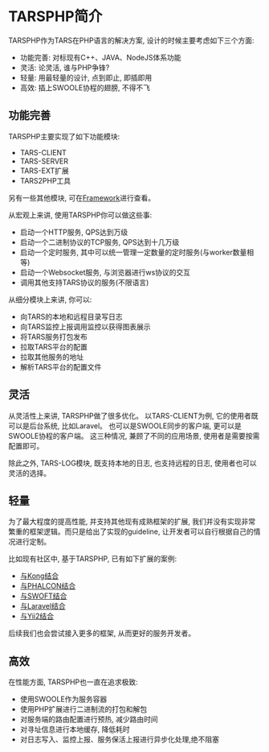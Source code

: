 
# TARSPHP简介

TARSPHP作为TARS在PHP语言的解决方案, 设计的时候主要考虑如下三个方面: 
* 功能完善: 对标现有C++、JAVA、NodeJS体系功能
* 灵活: 论灵活, 谁与PHP争锋?
* 轻量: 用最轻量的设计, 点到即止, 即插即用
* 高效: 插上SWOOLE协程的翅膀, 不得不飞

## 功能完善

TARSPHP主要实现了如下功能模块:
* TARS-CLIENT
* TARS-SERVER
* TARS-EXT扩展
* TARS2PHP工具

另有一些其他模块, 可在[Framework](../Framework/introduce.md)进行查看。

从宏观上来讲, 使用TARSPHP你可以做这些事:
* 启动一个HTTP服务, QPS达到万级
* 启动一个二进制协议的TCP服务, QPS达到十几万级
* 启动一个定时服务, 其中可以统一管理一定数量的定时服务(与worker数量相等)
* 启动一个Websocket服务, 与浏览器进行ws协议的交互
* 调用其他支持TARS协议的服务(不限语言)


从细分模块上来讲, 你可以:
* 向TARS的本地和远程目录写日志
* 向TARS监控上报调用监控以获得图表展示
* 将TARS服务打包发布
* 拉取TARS平台的配置
* 拉取其他服务的地址
* 解析TARS平台的配置文件


## 灵活
从灵活性上来讲, TARSPHP做了很多优化。
以TARS-CLIENT为例, 它的使用者既可以是后台系统, 比如Laravel。 也可以是SWOOLE同步的客户端, 更可以是SWOOLE协程的客户端。
这三种情况, 兼顾了不同的应用场景, 使用者是需要按需配置即可。

除此之外, TARS-LOG模块, 既支持本地的日志, 也支持远程的日志, 使用者也可以灵活的选择。

## 轻量
为了最大程度的提高性能, 并支持其他现有成熟框架的扩展, 我们并没有实现非常繁重的框架逻辑。而只是给出了实现的guideline, 让开发者可以自行根据自己的情况进行定制。

比如现有社区中, 基于TARSPHP, 已有如下扩展的案例:
* [与Kong结合](https://tangramor.gitlab.io/tars-docker-guide/3.TARS-PHP-HTTP%E6%9C%8D%E5%8A%A1%E7%AB%AF%E4%B8%8E%E5%AE%A2%E6%88%B7%E7%AB%AF%E5%BC%80%E5%8F%91/)
* [与PHALCON结合]()
* [与SWOFT结合](../Advanced/swoft.md)
* [与Laravel结合](../Advanced/laravel.md)
* [与Yii2结合](../Advanced/yii2.md)

后续我们也会尝试接入更多的框架, 从而更好的服务开发者。

## 高效
在性能方面, TARSPHP也一直在追求极致:
* 使用SWOOLE作为服务容器
* 使用PHP扩展进行二进制流的打包和解包
* 对服务端的路由配置进行预热, 减少路由时间
* 对寻址信息进行本地缓存, 降低耗时
* 对日志写入、监控上报、服务保活上报进行异步化处理,绝不阻塞
